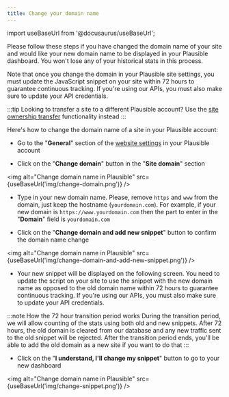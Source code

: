 ```yaml
---
title: Change your domain name
---
```


import useBaseUrl from '@docusaurus/useBaseUrl';

Please follow these steps if you have changed the domain name of your site and would like your new domain name to be displayed in your Plausible dashboard. You won't lose any of your historical stats in this process.

Note that once you change the domain in your Plausible site settings, you must update the JavaScript snippet on your site within 72 hours to guarantee continuous tracking. If you're using our APIs, you must also make sure to update your API credentials.

:::tip Looking to transfer a site to a different Plausible account?
Use the [site ownership transfer](transfer-ownership.md) functionality instead
:::

Here's how to change the domain name of a site in your Plausible account:

* Go to the "**General**" section of the [website settings](website-settings.md) in your Plausible account 

* Click on the "**Change domain**" button in the "**Site domain**" section

<img alt="Change domain name in Plausible" src={useBaseUrl('img/change-domain.png')} />

* Type in your new domain name. Please, remove `https` and `www` from the domain, just keep the hostname (`yourdomain.com`). For example, if your new domain is `https://www.yourdomain.com` then the part to enter in the "**Domain**" field is `yourdomain.com`

* Click on the "**Change domain and add new snippet**" button to confirm the domain name change

<img alt="Change domain name in Plausible" src={useBaseUrl('img/change-domain-and-add-new-snippet.png')} />

* Your new snippet will be displayed on the following screen. You need to update the script on your site to use the snippet with the new domain name as opposed to the old domain name within 72 hours to guarantee continuous tracking. If you're using our APIs, you must also make sure to update your API credentials.

:::note How the 72 hour transition period works
During the transition period, we will allow counting of the stats using both old and new snippets. After 72 hours, the old domain is cleared from our database and any new traffic sent to the old snippet will be rejected. After the transition period ends, you'll be able to add the old domain as a new site if you want to do that
:::

* Click on the "**I understand, I'll change my snippet**" button to go to your new dashboard

<img alt="Change domain name in Plausible" src={useBaseUrl('img/change-snippet.png')} />
